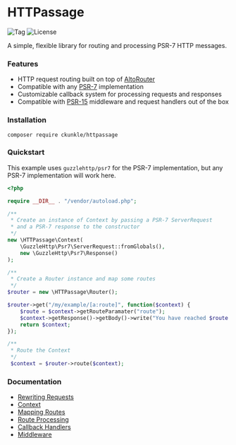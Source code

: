 # HTTPassage #

![Tag](https://img.shields.io/github/v/tag/curtiskunkle/httpassage)
![License](https://img.shields.io/github/license/curtiskunkle/httpassage)

A simple, flexible library for routing and processing PSR-7 HTTP messages.

### Features ###
- HTTP request routing built on top of [AltoRouter](https://github.com/dannyvankooten/AltoRouter)
- Compatible with any [PSR-7](https://www.php-fig.org/psr/psr-7/) implementation
- Customizable callback system for processing requests and responses
- Compatible with [PSR-15](https://www.php-fig.org/psr/psr-15/) middleware and request handlers out of the box

### Installation
```shell
composer require ckunkle/httpassage
```

### Quickstart ###
This example uses `guzzlehttp/psr7` for the PSR-7 implementation, but any PSR-7 implementation will work here.

```php
<?php

require __DIR__ . "/vendor/autoload.php";

/**
 * Create an instance of Context by passing a PSR-7 ServerRequest 
 * and a PSR-7 response to the constructor
 */
new \HTTPassage\Context(
    \GuzzleHttp\Psr7\ServerRequest::fromGlobals(),
    new \GuzzleHttp\Psr7\Response()
);  

/**
 * Create a Router instance and map some routes
 */
$router = new \HTTPassage\Router();

$router->get("/my/example/[a:route]", function($context) {
    $route = $context->getRouteParamater("route");
    $context->getResponse()->getBody()->write("You have reached $route!");
    return $context;
});

/**
 * Route the Context
 */
 $context = $router->route($context);
```

### Documentation ###
- [Rewriting Requests](docs/rewritingrequests/README.md)
- [Context](docs/context/README.md)
- [Mapping Routes](docs/routemapping/README.md)
- [Route Processing](docs/routing/README.md)
- [Callback Handlers](docs/callbackhandlers/README.md)
- [Middleware](docs/middleware/README.md)
